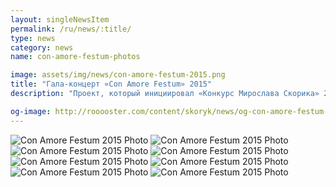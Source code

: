 ```yaml
---
layout: singleNewsItem
permalink: /ru/news/:title/
type: news
category: news
name: con-amore-festum-photos

image: assets/img/news/con-amore-festum-2015.png
title: "Гала-концерт «Con Amore Festum» 2015"
description: "Проект, который инициировал «Конкурс Мирослава Скорика» 2016"

og-image: http://rooooster.com/content/skoryk/news/og-con-amore-festum-2015.jpg
---
```


<div class="gallery">
    <div class="fotorama">
        <img src="{{ site.baseurl }}/assets/img/news/2015-02-20-con-amore-festum-2015/01.jpg" alt="Con Amore Festum 2015 Photo">
        <img src="{{ site.baseurl }}/assets/img/news/2015-02-20-con-amore-festum-2015/02.jpg" alt="Con Amore Festum 2015 Photo">
        <img src="{{ site.baseurl }}/assets/img/news/2015-02-20-con-amore-festum-2015/03.jpg" alt="Con Amore Festum 2015 Photo">
        <img src="{{ site.baseurl }}/assets/img/news/2015-02-20-con-amore-festum-2015/04.jpg" alt="Con Amore Festum 2015 Photo">
        <img src="{{ site.baseurl }}/assets/img/news/2015-02-20-con-amore-festum-2015/05.jpg" alt="Con Amore Festum 2015 Photo">
        <img src="{{ site.baseurl }}/assets/img/news/2015-02-20-con-amore-festum-2015/06.jpg" alt="Con Amore Festum 2015 Photo">
        <img src="{{ site.baseurl }}/assets/img/news/2015-02-20-con-amore-festum-2015/07.jpg" alt="Con Amore Festum 2015 Photo">
        <img src="{{ site.baseurl }}/assets/img/news/2015-02-20-con-amore-festum-2015/08.jpg" alt="Con Amore Festum 2015 Photo">
    </div>
</div>
